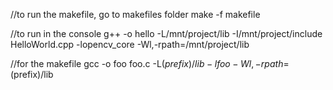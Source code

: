 //to run the makefile, go to makefiles folder
make -f makefile

//to run in the console
g++ -o hello -L/mnt/project/lib -I/mnt/project/include HelloWorld.cpp -lopencv_core -Wl,-rpath=/mnt/project/lib


//for the makefile
gcc -o foo foo.c -L$(prefix)/lib -lfoo -Wl,-rpath=$(prefix)/lib
